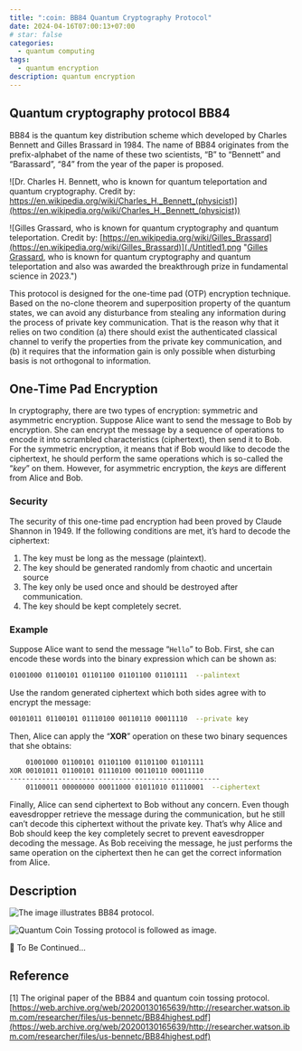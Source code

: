 ```yaml
---
title: ":coin: BB84 Quantum Cryptography Protocol"
date: 2024-04-16T07:00:13+07:00
# star: false
categories:
  - quantum computing
tags:
  - quantum encryption
description: quantum encryption
---
```


## Quantum cryptography protocol BB84

BB84 is the quantum key distribution scheme which developed by Charles Bennett and Gilles Brassard in 1984. The name of BB84 originates from the prefix-alphabet of the name of these two scientists, “B” to “Bennett” and “Barassard”, “84” from the year of the paper is proposed.

![Dr. Charles H. Bennett, who is known for quantum teleportation and quantum cryptography.
Credit by: [https://en.wikipedia.org/wiki/Charles_H._Bennett_(physicist)](https://en.wikipedia.org/wiki/Charles_H._Bennett_(physicist)) ](./Untitled.png "[Dr. Charles H. Bennett](https://en.wikipedia.org/wiki/Charles_H._Bennett_(physicist)), who is known for quantum teleportation and quantum cryptography and was awarded the breakthrough prize in fundamental science in 2023.")

![Gilles Grassard, who is known for quantum cryptography and quantum teleportation.
Credit by: [https://en.wikipedia.org/wiki/Gilles_Brassard](https://en.wikipedia.org/wiki/Gilles_Brassard)](./Untitled1.png "[Gilles Grassard](https://en.wikipedia.org/wiki/Gilles_Brassard), who is known for quantum cryptography and quantum teleportation and also was awarded the breakthrough prize in fundamental science in 2023.")

This protocol is designed for the one-time pad (OTP) encryption technique. Based on the no-clone theorem and superposition property of the quantum states, we can avoid any disturbance from stealing any information during the process of private key communication. That is the reason why that it relies on two condition (a) there should exist the authenticated classical channel to verify the properties from the private key communication, and (b) it requires that the information gain is only possible when disturbing basis is not orthogonal to information.

## One-Time Pad Encryption

In cryptography, there are two types of encryption: symmetric and asymmetric encryption. Suppose Alice want to send the message to Bob by encryption. She can encrypt the message by a sequence of operations to encode it into scrambled characteristics (ciphertext), then send it to Bob. For the symmetric encryption, it means that if Bob would like to decode the ciphertext, he should perform the same operations which is so-called the “_key_” on them. However, for asymmetric encryption, the *key*s are different from Alice and Bob.

### Security

The security of this one-time pad encryption had been proved by Claude Shannon in 1949. If the following conditions are met, it’s hard to decode the ciphertext:

1. The key must be long as the message (plaintext).
2. The key should be generated randomly from chaotic and uncertain source
3. The key only be used once and should be destroyed after communication.
4. The key should be kept completely secret.

### Example

Suppose Alice want to send the message “`Hello`” to Bob. First, she can encode these words into the binary expression which can be shown as:

```bash
01001000 01100101 01101100 01101100 01101111  --palintext
```

Use the random generated ciphertext which both sides agree with to encrypt the message:

```bash
00101011 01100101 01110100 00110110 00011110  --private key
```

Then, Alice can apply the “**XOR**” operation on these two binary sequences that she obtains:

```bash
    01001000 01100101 01101100 01101100 01101111
XOR 00101011 01100101 01110100 00110110 00011110
----------------------------------------------------
    01100011 00000000 00011000 01011010 01110001  --ciphertext
```

Finally, Alice can send ciphertext to Bob without any concern. Even though eavesdropper retrieve the message during the communication, but he still can’t decode this ciphertext without the private key. That’s why Alice and Bob should keep the key completely secret to prevent eavesdropper decoding the message. As Bob receiving the message, he just performs the same operation on the ciphertext then he can get the correct information from Alice.

## Description

![The image illustrates BB84 protocol. ](./Untitled2.png "Image illustrates the BB84 protocol<sup>[1]</sup>.")

![Quantum Coin Tossing protocol is followed as image.](./Untitled3.png "Quantum Coin Tossing protocol is followed as image<sup>[1]</sup>.")

🚧 To Be Continued...

## Reference

[1] The original paper of the BB84 and quantum coin tossing protocol. [https://web.archive.org/web/20200130165639/http://researcher.watson.ibm.com/researcher/files/us-bennetc/BB84highest.pdf](https://web.archive.org/web/20200130165639/http://researcher.watson.ibm.com/researcher/files/us-bennetc/BB84highest.pdf)
